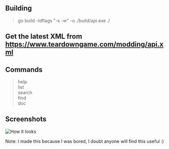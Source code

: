 ## Building
> go build -ldflags "-s -w" -o ./build/api.exe ./

## Get the latest XML from https://www.teardowngame.com/modding/api.xml

## Commands
> help  
> list  
> search  
> find  
> doc  

## Screenshots
![How it looks](https://imgur.com/geGjhXJ.png)

Note: I made this because I was bored, I doubt anyone will find this useful :)